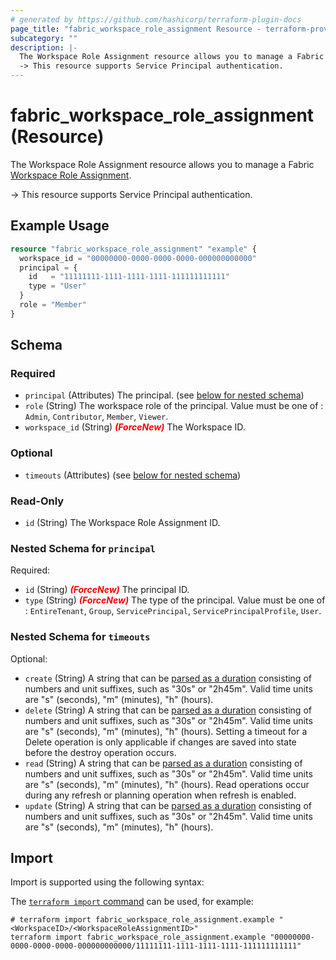 ```yaml
---
# generated by https://github.com/hashicorp/terraform-plugin-docs
page_title: "fabric_workspace_role_assignment Resource - terraform-provider-fabric"
subcategory: ""
description: |-
  The Workspace Role Assignment resource allows you to manage a Fabric Workspace Role Assignment https://learn.microsoft.com/fabric/fundamentals/roles-workspaces.
  -> This resource supports Service Principal authentication.
---
```


# fabric_workspace_role_assignment (Resource)

The Workspace Role Assignment resource allows you to manage a Fabric [Workspace Role Assignment](https://learn.microsoft.com/fabric/fundamentals/roles-workspaces).

-> This resource supports Service Principal authentication.

## Example Usage

```terraform
resource "fabric_workspace_role_assignment" "example" {
  workspace_id = "00000000-0000-0000-0000-000000000000"
  principal = {
    id   = "11111111-1111-1111-1111-111111111111"
    type = "User"
  }
  role = "Member"
}
```

<!-- schema generated by tfplugindocs -->
## Schema

### Required

- `principal` (Attributes) The principal. (see [below for nested schema](#nestedatt--principal))
- `role` (String) The workspace role of the principal. Value must be one of : `Admin`, `Contributor`, `Member`, `Viewer`.
- `workspace_id` (String) <i style="color:red;font-weight: bold">(ForceNew)</i> The Workspace ID.

### Optional

- `timeouts` (Attributes) (see [below for nested schema](#nestedatt--timeouts))

### Read-Only

- `id` (String) The Workspace Role Assignment ID.

<a id="nestedatt--principal"></a>

### Nested Schema for `principal`

Required:

- `id` (String) <i style="color:red;font-weight: bold">(ForceNew)</i> The principal ID.
- `type` (String) <i style="color:red;font-weight: bold">(ForceNew)</i> The type of the principal. Value must be one of : `EntireTenant`, `Group`, `ServicePrincipal`, `ServicePrincipalProfile`, `User`.

<a id="nestedatt--timeouts"></a>

### Nested Schema for `timeouts`

Optional:

- `create` (String) A string that can be [parsed as a duration](https://pkg.go.dev/time#ParseDuration) consisting of numbers and unit suffixes, such as "30s" or "2h45m". Valid time units are "s" (seconds), "m" (minutes), "h" (hours).
- `delete` (String) A string that can be [parsed as a duration](https://pkg.go.dev/time#ParseDuration) consisting of numbers and unit suffixes, such as "30s" or "2h45m". Valid time units are "s" (seconds), "m" (minutes), "h" (hours). Setting a timeout for a Delete operation is only applicable if changes are saved into state before the destroy operation occurs.
- `read` (String) A string that can be [parsed as a duration](https://pkg.go.dev/time#ParseDuration) consisting of numbers and unit suffixes, such as "30s" or "2h45m". Valid time units are "s" (seconds), "m" (minutes), "h" (hours). Read operations occur during any refresh or planning operation when refresh is enabled.
- `update` (String) A string that can be [parsed as a duration](https://pkg.go.dev/time#ParseDuration) consisting of numbers and unit suffixes, such as "30s" or "2h45m". Valid time units are "s" (seconds), "m" (minutes), "h" (hours).

## Import

Import is supported using the following syntax:

The [`terraform import` command](https://developer.hashicorp.com/terraform/cli/commands/import) can be used, for example:

```shell
# terraform import fabric_workspace_role_assignment.example "<WorkspaceID>/<WorkspaceRoleAssignmentID>"
terraform import fabric_workspace_role_assignment.example "00000000-0000-0000-0000-000000000000/11111111-1111-1111-1111-111111111111"
```
